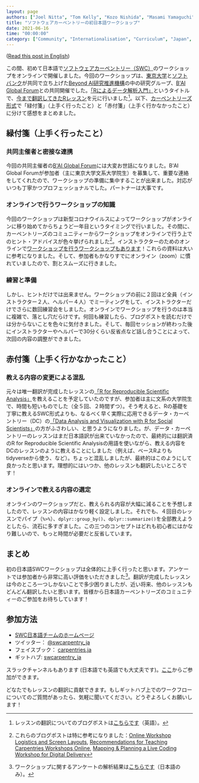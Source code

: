 ```yaml
---
layout: page
authors: ["Joel Nitta", "Tom Kelly", "Kozo Nishida", "Masami Yamaguchi"]
title: "ソフトウェアカーペントリーの初日本語ワークショップ"
date: 2021-06-16
time: "00:00:00"
category: ["Community", "Internationalisation", "Curriculum", "Japan", "Online"]
---
```


([Read this post in English](https://carpentries.org/blog/2021/06/first-japanese-r-workshop-en/))

この間、初めて日本語で[ソフトウェアカーペントリー（SWC）](https://software-carpentry.org/)のワークショップをオンラインで開催しました。今回のワークショップは、[東京大学](https://www.u-tokyo.ac.jp/)と[ソフトバンク](https://www.softbank.jp)が共同で立ち上げた[Beyond AI研究推進機構](https://beyondai.jp/)の中の研究グループ、[B'AI Global Forum](https://baiforum.jp/)との共同開催でした。[「Rによるデータ解析入門」](https://swcarpentry-ja.github.io/2021-04-02-todai-online-ja/)というタイトルで、[今まで翻訳してきたRレッスン](https://swcarpentry-ja.github.io/r-novice-gapminder/ja/)を元に行いました[^prev-blog]。以下、[カーペントリーズ形式](https://datacarpentry.org/blog/2017/06/minute-cards)で「緑付箋」（上手く行ったこと）と「赤付箋」（上手く行かなかったこと）に分けて感想をまとめました。

## 緑付箋（上手く行ったこと）

### 共同主催者と密接な連携

今回の共同主催者の[B'AI Global Forum](https://baiforum.jp/)には大変お世話になりました。B'AI Global Forumが参加者（主に東京大学文系大学院生）を募集して、重要な連絡をしてくれたので、ワークショップの準備に集中することが出来ました。対応がいつも丁寧かつプロフェッショナルでした。パートナーは大事です。　

### オンラインで行うワークショップの知識

今回のワークショップは新型コロナウイルスによってワークショップがオンラインに移り始めてからちょうど一年目というタイミングで行いました。その間に、カーペントリーズのコミュニティーからワークショップをオンラインで行う上でのヒント・アドバイスが色々挙げられました[^links]。インストラクターのためのオンラインで[ワークショップを行うワークショップもあります](https://carpentries.github.io/instructor-training-bonus-modules/01-online-workshops-module-1/index.html)！これらの資料は大いに参考になりました。そして、参加者もかなりすでにオンライン（zoom）に慣れていましたので、割とスムーズに行きました。

### 練習と準備

しかし、ヒントだけでは出来ません。ワークショップの前に２回ほど全員（インストラクター２人、ヘルパー４人）でミーティングをして、インストラクターだけでさらに数回練習会をしました。オンラインでワークショップを行うのは本当に複雑で、落とし穴だらけです。何回も練習したら、ブログポストを読むだけでは分からないことを色々に気付きました。そして、毎回セッションが終わった後にインストラクターやヘルパーで30分くらい反省点など話し合うことによって、次回の内容の調整ができました。

## 赤付箋（上手く行かなかったこと）

### 教える内容の変更による混乱

元々は唯一翻訳が完成したレッスンの[「R for Reproducible Scientific Analysis」](https://swcarpentry-ja.github.io/r-novice-gapminder/ja/)を教えることを予定していたのですが、参加者は主に文系の大学院生で、時間も短いものでした（全５回、２時間ずつ）。そう考えると、Rの基礎を丁寧に教えるSWC形式よりも、なるべく早く実際に応用できるデータ・カーペントリー（DC）の[「Data Analysis and Visualization with R for Social Scientists」](https://datacarpentry.org/r-socialsci/)の方がふさわしい、と思うようになりました。が、データ・カーペントリーのレッスンはまだ日本語訳が出来ていなかったので、最終的には翻訳済のR for Reproducible Scientific Analysisの用語を使いながら、教える内容をDCのレッスンのように教えることにしました（例えば、ベースRよりもtidyverseから使う、など）。ちょっと混乱しましたが、最終的はこのようにして良かったと思います。理想的にはいつか、他のレッスンも翻訳したいところです！

### オンラインで教える内容の選定

オンラインのワークショップだと、教えられる内容が大幅に減ることを予想しましたので、レッスンの内容はかなり軽く設定しました。それでも、４回目のレッスンでパイプ（`%>%`）、`dplyr::group_by()`、`dplyr::summarize()`を全部教えようとしたら、流石に多すぎました。この三つのコンセプトはどれも初心者にはかなり難しいので、もっと時間が必要だと反省しています。

## まとめ

初の日本語SWCワークショップは全体的に上手く行ったと思います。アンケートでは参加者から非常に高い評価をいただきました[^survey]。翻訳が完成したレッスンは今のところ一つしかないことで多少困りましたが、近い将来、他のレッスンもどんどん翻訳したいと思います。皆様から日本語カーペントリーズのコミュニティーのご参加をお待ちしています！

## 参加方法

- [SWC日本語チームのホームページ](https://swcarpentry-ja.github.io/)
- ツイッター： [@swcarpentry_ja](https://twitter.com/swcarpentry_ja)
- フェイスブック： [carpentries.ja](https://www.facebook.com/carpentries.ja)
- ギットハブ: [swcarpentry_ja](https://github.com/swcarpentry-ja)
 
スラックチャンネルもあります (日本語でも英語でも大丈夫です)。[ここ](https://carpentries-ja.herokuapp.com/)からご参加ができます。

どなたでもレッスンの翻訳に貢献できます。もしギットハブ上でのワークフローについてのご質問があったら、気軽に聞いてください。どうぞよろしくお願いします！

[^prev-blog]: レッスンの翻訳についてのブログポストは[こちらです](https://carpentries.org/blog/2021/02/complete-R-lesson-japanese/)（英語）。

[^links]: これらのブログポストは特に参考になりました：[Online Workshop Logistics and Screen Layouts](https://carpentries.org/blog/2020/06/online-workshop-logistics-and_screen-layouts/), [Recommendations for Teaching Carpentries Workshops Online](https://carpentries.org/online-workshop-recommendations/), [Mapping & Planning a Live Coding Workshop for Digital Delivery](https://carpentries.org/blog/2020/04/plan-map-live-coding-workshop/#my-personal-teaching-setup)

[^survey]: ワークショップに関するアンケートの解析結果は[こちらです](https://github.com/swcarpentry-ja/2021-04-02-todai-assessment/blob/main/survey_report_ja.md)（日本語のみ）。
